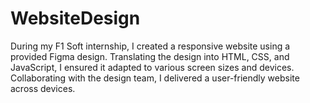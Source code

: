 # WebsiteDesign
During my F1 Soft internship, I created a responsive website using a provided Figma design. Translating the design into HTML, CSS, and JavaScript, I ensured it adapted to various screen sizes and devices. Collaborating with the design team, I delivered a user-friendly website across devices.  
